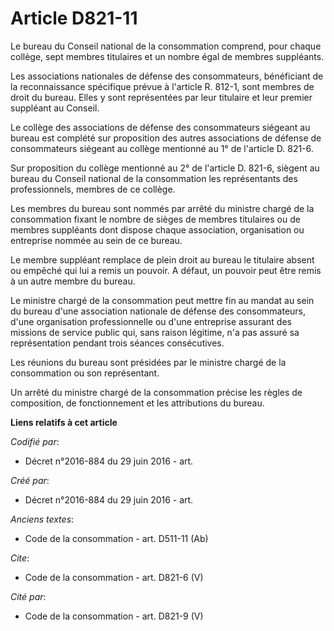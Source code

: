 # Article D821-11

Le bureau du Conseil national de la consommation comprend, pour chaque collège, sept membres titulaires et un nombre égal de
membres suppléants. 

Les associations nationales de défense des consommateurs, bénéficiant de la reconnaissance spécifique prévue à l'article R.
812-1, sont membres de droit du bureau. Elles y sont représentées par leur titulaire et leur premier suppléant au Conseil. 

Le collège des associations de défense des consommateurs siégeant au bureau est complété sur proposition des autres
associations de défense de consommateurs siégeant au collège mentionné au 1° de l'article D. 821-6. 

Sur proposition du collège mentionné au 2° de l'article D. 821-6, siègent au bureau du Conseil national de la consommation
les représentants des professionnels, membres de ce collège. 

Les membres du bureau sont nommés par arrêté du ministre chargé de la consommation fixant le nombre de sièges de membres
titulaires ou de membres suppléants dont dispose chaque association, organisation ou entreprise nommée au sein de ce bureau. 

Le membre suppléant remplace de plein droit au bureau le titulaire absent ou empêché qui lui a remis un pouvoir. A défaut, un
pouvoir peut être remis à un autre membre du bureau. 

Le ministre chargé de la consommation peut mettre fin au mandat au sein du bureau d'une association nationale de défense des
consommateurs, d'une organisation professionnelle ou d'une entreprise assurant des missions de service public qui, sans
raison légitime, n'a pas assuré sa représentation pendant trois séances consécutives. 

Les réunions du bureau sont présidées par le ministre chargé de la consommation ou son représentant. 

Un arrêté du ministre chargé de la consommation précise les règles de composition, de fonctionnement et les attributions du
bureau.

**Liens relatifs à cet article**

_Codifié par_:

  - Décret n°2016-884 du 29 juin 2016 - art.

_Créé par_:

  - Décret n°2016-884 du 29 juin 2016 - art.

_Anciens textes_:

  - Code de la consommation - art. D511-11 (Ab)

_Cite_:

  - Code de la consommation - art. D821-6 (V)

_Cité par_:

  - Code de la consommation - art. D821-9 (V)

